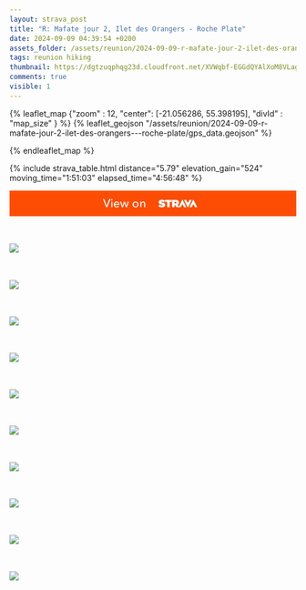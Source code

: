 ```yaml
---
layout: strava_post
title: "R: Mafate jour 2, Ilet des Orangers - Roche Plate"
date: 2024-09-09 04:39:54 +0200
assets_folder: /assets/reunion/2024-09-09-r-mafate-jour-2-ilet-des-orangers---roche-plate
tags: reunion hiking
thumbnail: https://dgtzuqphqg23d.cloudfront.net/XVWqbf-EGGdQYAlXoM8VLagIUiuz42J-imkti7JJSmw-1024x768.jpg
comments: true
visible: 1
---
```



{% leaflet_map {"zoom" : 12,
                  "center": [-21.056286, 55.398195],
                 "divId" : "map_size" } %}
    {% leaflet_geojson "/assets/reunion/2024-09-09-r-mafate-jour-2-ilet-des-orangers---roche-plate/gps_data.geojson" %}

{% endleaflet_map %}





{% include strava_table.html distance="5.79" elevation_gain="524" moving_time="1:51:03" elapsed_time="4:56:48" %}

[![](/assets/strava.jpg)](https://www.strava.com/activities/12364628524)


<br />

![](https://dgtzuqphqg23d.cloudfront.net/XVWqbf-EGGdQYAlXoM8VLagIUiuz42J-imkti7JJSmw-1024x768.jpg)


<br />

![](https://dgtzuqphqg23d.cloudfront.net/5d8llgo2uyhfuLyYVwiZrrpbGoGsYLL6bu9VN6aroII-1024x768.jpg)


<br />

![](https://dgtzuqphqg23d.cloudfront.net/_FL1eyww-6vVO1YnbLUzUqJnOlpd2AByGeLWsTd9Wow-1024x768.jpg)


<br />

![](https://dgtzuqphqg23d.cloudfront.net/lAiAweyQyB7ECC1enrgidHUjjA7jUlazjHkIRjHIkvE-1024x768.jpg)


<br />

![](https://dgtzuqphqg23d.cloudfront.net/hAwMC5T_9YFIYFyr7nzbxR19s1csYF0w_6TZjohi8b4-768x1024.jpg)


<br />

![](https://dgtzuqphqg23d.cloudfront.net/LyV765oZboP1Mia_p1PjzXUxdYvuVr9zWY3FtkxFxk4-768x1024.jpg)


<br />

![](https://dgtzuqphqg23d.cloudfront.net/-W94MNF4QY33lju8IU6eGtc2FyGGpHR8Y8AknF62Bcs-1024x768.jpg)


<br />

![](https://dgtzuqphqg23d.cloudfront.net/DMjXfb8oX5QxGOZf8NjLKwo8i4ZcXzP_AEDHNQ8IXW0-1024x768.jpg)


<br />

![](https://dgtzuqphqg23d.cloudfront.net/0D1dTPmEpdhMo7mbB7bWa2pObflCCmB9FmLrjrOzUiI-1024x768.jpg)


<br />

![](https://dgtzuqphqg23d.cloudfront.net/kdmwUm9BRQNEdiqtNbdazUmW7DZy2hmdIk9lTPHiK_Q-768x1024.jpg)
